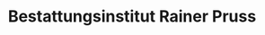 ---
title: "Bestattungsinstitut Rainer Pruss"
url: /duesseldorf/bestattungsinstitut-rainer-pruss/
shop: Bestattungen
---